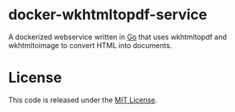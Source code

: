 # docker-wkhtmltopdf-service

A dockerized webservice written in [Go](https://golang.org/) that uses wkhtmltopdf and wkhtmltoimage to convert HTML into documents.

# License

This code is released under the [MIT License](http://opensource.org/licenses/MIT).
